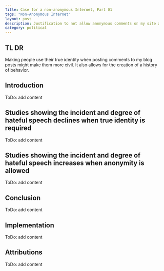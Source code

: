 ```yaml
---
Title: Case for a non-anonymous Internet, Part 01
tags: "Non-Anonymous Internet"
layout: post
description: Justification to not allow anonymous comments on my site and posts.
category: political
---
```


## TL DR

Making people use their true identity when posting comments to my blog posts might make them more civil. It also allows for the creation of a history of behavior.

## Introduction

ToDo: add content

## Studies showing the incident and degree of hateful speech declines when true identity is required

ToDo: add content

## Studies showing the incident and degree of hateful speech increases when anonymity is allowed

ToDo: add content

## Conclusion

ToDo: add content

## Implementation

ToDo: add content

## Attributions

ToDo: add content
